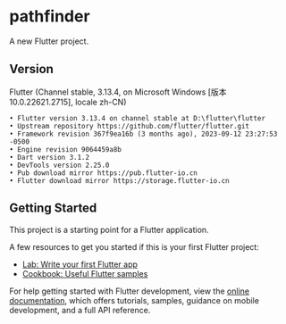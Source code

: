 # pathfinder

A new Flutter project.


## Version

 Flutter (Channel stable, 3.13.4, on Microsoft Windows [版本 10.0.22621.2715], locale zh-CN)
 
    • Flutter version 3.13.4 on channel stable at D:\flutter\flutter
    • Upstream repository https://github.com/flutter/flutter.git
    • Framework revision 367f9ea16b (3 months ago), 2023-09-12 23:27:53 -0500
    • Engine revision 9064459a8b
    • Dart version 3.1.2
    • DevTools version 2.25.0
    • Pub download mirror https://pub.flutter-io.cn
    • Flutter download mirror https://storage.flutter-io.cn

## Getting Started

This project is a starting point for a Flutter application.

A few resources to get you started if this is your first Flutter project:

- [Lab: Write your first Flutter app](https://docs.flutter.dev/get-started/codelab)
- [Cookbook: Useful Flutter samples](https://docs.flutter.dev/cookbook)

For help getting started with Flutter development, view the
[online documentation](https://docs.flutter.dev/), which offers tutorials,
samples, guidance on mobile development, and a full API reference.
